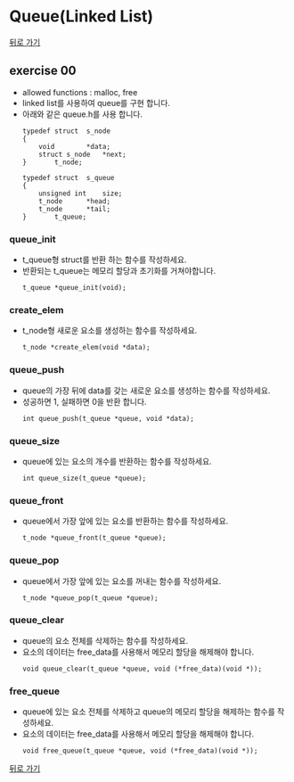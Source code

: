 # Queue(Linked List)

[뒤로 가기](..)

## exercise 00
- allowed functions : malloc, free
- linked list를 사용하여 queue를 구현 합니다.
- 아래와 같은 queue.h를 사용 합니다.
	```
	typedef struct	s_node
	{
		void		*data;
		struct s_node	*next;
	}		t_node;

	typedef struct	s_queue
	{
		unsigned int	size;
		t_node		*head;
		t_node		*tail;
	}		t_queue;
	```

### queue_init
- t_queue형 struct를 반환 하는 함수를 작성하세요.
- 반환되는 t_queue는 메모리 할당과 초기화를 거쳐야합니다.
	```
	t_queue *queue_init(void);
	```

### create_elem
- t_node형 새로운 요소를 생성하는 함수를 작성하세요.
	```
	t_node *create_elem(void *data);
	```
	
### queue_push
- queue의 가장 뒤에 data를 갖는 새로운 요소를 생성하는 함수를 작성하세요.
- 성공하면 1, 실패하면 0을 반환 합니다.
	```
	int queue_push(t_queue *queue, void *data);
	```

### queue_size
- queue에 있는 요소의 개수를 반환하는 함수를 작성하세요.
	```
	int queue_size(t_queue *queue);
	```

### queue_front
- queue에서 가장 앞에 있는 요소를 반환하는 함수를 작성하세요.
	```
	t_node *queue_front(t_queue *queue);
	```

### queue_pop
- queue에서 가장 앞에 있는 요소를 꺼내는 함수를 작성하세요.
	```
	t_node *queue_pop(t_queue *queue);
	```

### queue_clear
- queue의 요소 전체를 삭제하는 함수를 작성하세요.
- 요소의 데이터는 free_data를 사용해서 메모리 할당을 해제해야 합니다.
	```
	void queue_clear(t_queue *queue, void (*free_data)(void *));
	```

### free_queue
- queue에 있는 요소 전체를 삭제하고 queue의 메모리 할당을 해제하는 함수를 작성하세요.
- 요소의 데이터는 free_data를 사용해서 메모리 할당을 해제해야 합니다.
	```
	void free_queue(t_queue *queue, void (*free_data)(void *));
	```


[뒤로 가기](..)
